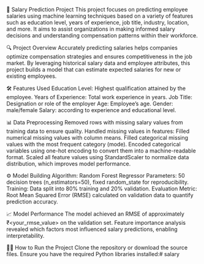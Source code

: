 💼 Salary Prediction Project
This project focuses on predicting employee salaries using machine learning techniques based on a variety of features such as education level, years of experience, job title, industry, location, and more. It aims to assist organizations in making informed salary decisions and understanding compensation patterns within their workforce.

🔍 Project Overview
Accurately predicting salaries helps companies optimize compensation strategies and ensures competitiveness in the job market. By leveraging historical salary data and employee attributes, this project builds a model that can estimate expected salaries for new or existing employees.

🛠 Features Used
Education Level: Highest qualification attained by the employee.
Years of Experience: Total work experience in years.
Job Title: Designation or role of the employer 
Age: Employee’s age.
Gender: male/female
Salary: according to experience and educational level.

📊 Data Preprocessing
Removed rows with missing salary values from training data to ensure quality.
Handled missing values in features:
Filled numerical missing values with column means.
Filled categorical missing values with the most frequent category (mode).
Encoded categorical variables using one-hot encoding to convert them into a machine-readable format.
Scaled all feature values using StandardScaler to normalize data distribution, which improves model performance.

⚙️ Model Building
Algorithm: Random Forest Regressor
Parameters: 50 decision trees (n_estimators=50), fixed random_state for reproducibility.
Training: Data split into 80% training and 20% validation.
Evaluation Metric: Root Mean Squared Error (RMSE) calculated on validation data to quantify prediction accuracy.

📈 Model Performance
The model achieved an RMSE of approximately ₹<your_rmse_value> on the validation set.
Feature importance analysis revealed which factors most influenced salary predictions, enabling interpretability.

🧑‍💻 How to Run the Project
Clone the repository or download the source files.
Ensure you have the required Python libraries installed:# salary
